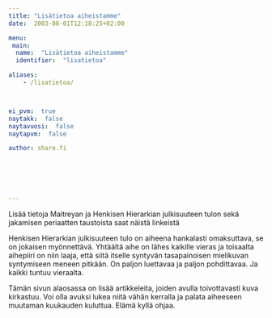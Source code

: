 ```yaml
---
title: "Lisätietoa aiheistamme"
date:  2003-08-01T12:18:25+02:00

menu:
 main:
  name:  "Lisätietoa aiheistamme"
  identifier:  "lisatietoa"

aliases:
    - /lisatietoa/



ei_pvm:  true
naytakk:  false
naytavuosi:  false
naytapvm:  false

author: share.fi





 
---
```

<p class="alustus">Lisää tietoja Maitreyan ja Henkisen Hierarkian julkisuuteen tulon sekä jakamisen periaatten taustoista saat näistä linkeistä</p>
<p>Henkisen Hierarkian julkisuuteen tulo on aiheena hankalasti omaksuttava, se on jokaisen myönnettävä. Yhtäältä aihe on lähes kaikille vieras ja toisaalta aihepiiri on niin laaja, että siitä itselle syntyvän tasapainoisen mielikuvan syntymiseen meneen pitkään. On paljon luettavaa ja paljon pohdittavaa. Ja kaikki tuntuu vieraalta.</p>
<p>Tämän sivun alaosassa on lisää artikkeleita, joiden avulla toivottavasti kuva kirkastuu. Voi olla avuksi lukea niitä vähän kerralla ja palata aiheeseen muutaman kuukauden kuluttua. Elämä kyllä ohjaa.</p>